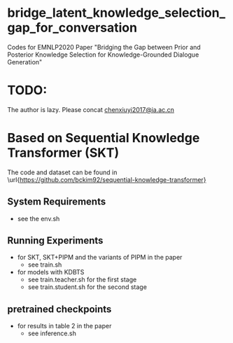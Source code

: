 # bridge_latent_knowledge_selection_gap_for_conversation
Codes for EMNLP2020 Paper "Bridging the Gap between Prior and Posterior Knowledge Selection for Knowledge-Grounded Dialogue Generation"

# TODO:
The author is lazy.
Please concat chenxiuyi2017@ia.ac.cn 

# Based on Sequential Knowledge Transformer (SKT)
The code and dataset can be found in \url{https://github.com/bckim92/sequential-knowledge-transformer}

## System Requirements
- see the env.sh

## Running Experiments
- for SKT, SKT+PIPM and the variants of PIPM in the paper
  - see train.sh
- for models with KDBTS
  - see train.teacher.sh for the first stage
  - see train.student.sh for the second stage

## pretrained checkpoints
- for results in table 2 in the paper
  - see inference.sh
